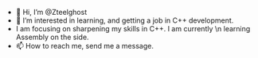- 👋 Hi, I’m @Zteelghost
- 👀 I’m interested in learning, and getting a job in C++ development.
- I am focusing on sharpening my skills in C++. I am currently \n
learning Assembly on the side.
- 📫 How to reach me, send me a message.


<!---
Zteelghost/Zteelghost is a ✨ special ✨ repository because its `README.md` (this file) appears on your GitHub profile.
You can click the Preview link to take a look at your changes.
--->
